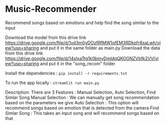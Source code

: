 # Music-Recommender
Recommend songs based on emotions and help find the song similar to the input

Download the model from this drive link https://drive.google.com/file/d/1vd3m0yDOzfRfMW1ofEM3RDkpfr8saLwh/view?usp=sharing and put it in the same folder as main.py 
Download the data from this drive link https://drive.google.com/file/d/14xIxaTtg1k0bmyDmldqQKOGNZVbfk2VV/view?usp=sharing and put it in the "song_recom" folder 

Install the dependencies : `pip install -r requirements.txt`

To run the app locally : `streamlit run main.py`

Description:
  There are 3 Features : Manual Selection, Auto Selection, Find Simlar Song
    Manual Selection : We can manually get song recommendation based on the parameters we give
    Auto Selection   : This option will recommend songs based on emotion that is detected from the camera
    Find Simlar Song : This takes an input song and will recommend songs based on that
